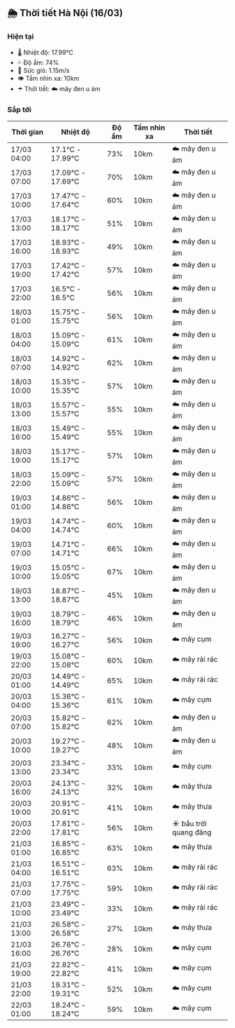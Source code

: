## 🌦️ Thời tiết Hà Nội (16/03)

### Hiện tại

- 🌡️ Nhiệt độ: 17.99℃
- 💦 Độ ẩm: 74%
- 💨 Sức gió: 1.15m/s
- 👁️ Tầm nhìn xa: 10km
- ☂️ Thời tiết: ☁️ mây đen u ám

### Sắp tới

| Thời gian | Nhiệt độ | Độ ẩm | Tầm nhìn xa | Thời tiết |
| --- | --- | --- | --- | --- |
| 17/03 04:00 | 17.1℃ - 17.99℃ | 73% | 10km | ☁️ mây đen u ám |
| 17/03 07:00 | 17.09℃ - 17.69℃ | 70% | 10km | ☁️ mây đen u ám |
| 17/03 10:00 | 17.47℃ - 17.64℃ | 60% | 10km | ☁️ mây đen u ám |
| 17/03 13:00 | 18.17℃ - 18.17℃ | 51% | 10km | ☁️ mây đen u ám |
| 17/03 16:00 | 18.93℃ - 18.93℃ | 49% | 10km | ☁️ mây đen u ám |
| 17/03 19:00 | 17.42℃ - 17.42℃ | 57% | 10km | ☁️ mây đen u ám |
| 17/03 22:00 | 16.5℃ - 16.5℃ | 56% | 10km | ☁️ mây đen u ám |
| 18/03 01:00 | 15.75℃ - 15.75℃ | 56% | 10km | ☁️ mây đen u ám |
| 18/03 04:00 | 15.09℃ - 15.09℃ | 61% | 10km | ☁️ mây đen u ám |
| 18/03 07:00 | 14.92℃ - 14.92℃ | 62% | 10km | ☁️ mây đen u ám |
| 18/03 10:00 | 15.35℃ - 15.35℃ | 57% | 10km | ☁️ mây đen u ám |
| 18/03 13:00 | 15.57℃ - 15.57℃ | 55% | 10km | ☁️ mây đen u ám |
| 18/03 16:00 | 15.49℃ - 15.49℃ | 55% | 10km | ☁️ mây đen u ám |
| 18/03 19:00 | 15.17℃ - 15.17℃ | 57% | 10km | ☁️ mây đen u ám |
| 18/03 22:00 | 15.09℃ - 15.09℃ | 57% | 10km | ☁️ mây đen u ám |
| 19/03 01:00 | 14.86℃ - 14.86℃ | 56% | 10km | ☁️ mây đen u ám |
| 19/03 04:00 | 14.74℃ - 14.74℃ | 60% | 10km | ☁️ mây đen u ám |
| 19/03 07:00 | 14.71℃ - 14.71℃ | 66% | 10km | ☁️ mây đen u ám |
| 19/03 10:00 | 15.05℃ - 15.05℃ | 67% | 10km | ☁️ mây đen u ám |
| 19/03 13:00 | 18.87℃ - 18.87℃ | 45% | 10km | ☁️ mây đen u ám |
| 19/03 16:00 | 18.79℃ - 18.79℃ | 46% | 10km | ☁️ mây đen u ám |
| 19/03 19:00 | 16.27℃ - 16.27℃ | 56% | 10km | ☁️ mây cụm |
| 19/03 22:00 | 15.08℃ - 15.08℃ | 60% | 10km | ☁️ mây rải rác |
| 20/03 01:00 | 14.49℃ - 14.49℃ | 65% | 10km | ☁️ mây rải rác |
| 20/03 04:00 | 15.36℃ - 15.36℃ | 61% | 10km | ☁️ mây cụm |
| 20/03 07:00 | 15.82℃ - 15.82℃ | 62% | 10km | ☁️ mây đen u ám |
| 20/03 10:00 | 19.27℃ - 19.27℃ | 48% | 10km | ☁️ mây đen u ám |
| 20/03 13:00 | 23.34℃ - 23.34℃ | 33% | 10km | ☁️ mây cụm |
| 20/03 16:00 | 24.13℃ - 24.13℃ | 32% | 10km | ☁️ mây thưa |
| 20/03 19:00 | 20.91℃ - 20.91℃ | 41% | 10km | ☁️ mây thưa |
| 20/03 22:00 | 17.81℃ - 17.81℃ | 56% | 10km | ☀️ bầu trời quang đãng |
| 21/03 01:00 | 16.85℃ - 16.85℃ | 63% | 10km | ☁️ mây thưa |
| 21/03 04:00 | 16.51℃ - 16.51℃ | 63% | 10km | ☁️ mây rải rác |
| 21/03 07:00 | 17.75℃ - 17.75℃ | 59% | 10km | ☁️ mây rải rác |
| 21/03 10:00 | 23.49℃ - 23.49℃ | 33% | 10km | ☁️ mây rải rác |
| 21/03 13:00 | 26.58℃ - 26.58℃ | 27% | 10km | ☁️ mây thưa |
| 21/03 16:00 | 26.76℃ - 26.76℃ | 28% | 10km | ☁️ mây cụm |
| 21/03 19:00 | 22.82℃ - 22.82℃ | 41% | 10km | ☁️ mây cụm |
| 21/03 22:00 | 19.31℃ - 19.31℃ | 52% | 10km | ☁️ mây cụm |
| 22/03 01:00 | 18.24℃ - 18.24℃ | 59% | 10km | ☁️ mây cụm |
